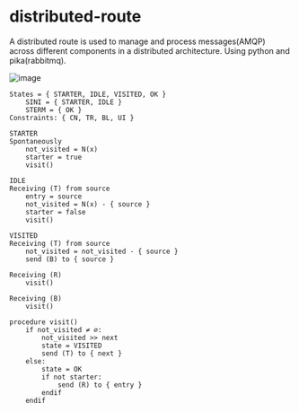 # distributed-route
A distributed route is used to manage and process messages(AMQP) across different components in a distributed architecture. Using python and pika(rabbitmq).

![image](https://github.com/JoaoVLima/distributed-route/assets/50122442/007ab37b-fca3-44e4-802c-7d1838981f43)

```
States = { STARTER, IDLE, VISITED, OK }
    SINI = { STARTER, IDLE }
    STERM = { OK }
Constraints: { CN, TR, BL, UI }

STARTER
Spontaneously
    not_visited = N(x)
    starter = true
    visit()

IDLE
Receiving (T) from source
    entry = source
    not_visited = N(x) - { source }
    starter = false
    visit()

VISITED
Receiving (T) from source
    not_visited = not_visited - { source }
    send (B) to { source }

Receiving (R)
    visit()

Receiving (B)
    visit()

procedure visit()
    if not_visited ≠ ∅:
        not_visited >> next
        state = VISITED
        send (T) to { next }
    else:
        state = OK
        if not starter:
            send (R) to { entry }
        endif
    endif
```
